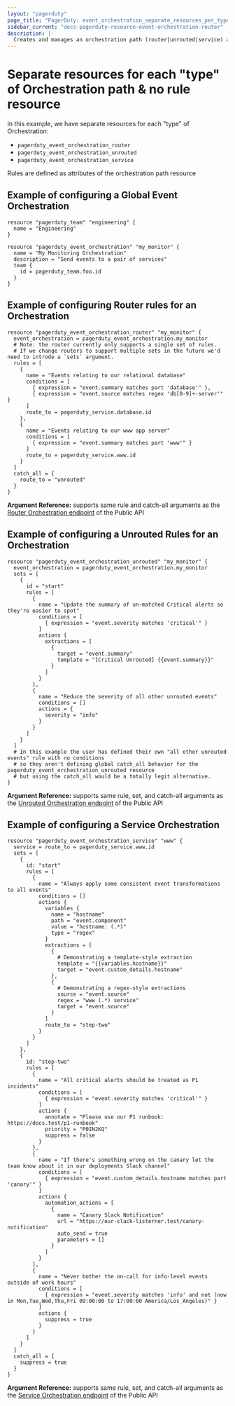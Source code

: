 ```yaml
---
layout: "pagerduty"
page_title: "PagerDuty: event_orchestration_separate_resources_per_type"
sidebar_current: "docs-pagerduty-resource-event-orchestration-router"
description: |-
  Creates and manages an orchestration path (router|unrouted|service) associated with a Global Event Orchestration in PagerDuty.
---
```


# Separate resources for each "type" of Orchestration path & no rule resource

In this example, we have separate resources for each "type" of Orchestration:

* `pagerduty_event_orchestration_router`
* `pagerduty_event_orchestration_unrouted`
* `pagerduty_event_orchestration_service`

Rules are defined as attributes of the orchestration path resource


## Example of configuring a Global Event Orchestration

```hcl
resource "pagerduty_team" "engineering" {
  name = "Engineering"
}

resource "pagerduty_event_orchestration" "my_monitor" {
  name = "My Monitoring Orchestration"
  description = "Send events to a pair of services"
  team {
    id = pagerduty_team.foo.id
  }
}
```

## Example of configuring Router rules for an Orchestration

```hcl
resource "pagerduty_event_orchestration_router" "my_monitor" {
  event_orchestration = pagerduty_event_orchestration.my_monitor
  # Note: the router currently only supports a single set of rules.
  # If we change routers to support multiple sets in the future we'd need to introde a `sets` argument.
  rules = [
    {
      name = "Events relating to our relational database"
      conditions = [
        { expression = "event.summary matches part 'database'" },
        { expression = "event.source matches regex 'db[0-9]+-server'" }
      ]
      route_to = pagerduty_service.database.id
    },
    {
      name = "Events relating to our www app server"
      conditions = [
        { expression = "event.summary matches part 'www'" }
      ]
      route_to = pagerduty_service.www.id
    }
  ]
  catch_all = {
    route_to = "unrouted"
  }
}
```

**Argument Reference:** supports same rule and catch-all arguments as the [Router Orchestration endpoint](https://developer.pagerduty.com/api-reference/b3A6MzU3MDU0Mzk-update-the-router-for-a-global-event-orchestration) of the Public API

## Example of configuring a Unrouted Rules for an Orchestration

```hcl
resource "pagerduty_event_orchestration_unrouted" "my_monitor" {
  event_orchestration = pagerduty_event_orchestration.my_monitor
  sets = [
    {
      id = "start"
      rules = [
        {
          name = "Update the summary of un-matched Critical alerts so they're easier to spot"
          conditions = [
            { expression = "event.severity matches 'critical'" }
          ]
          actions {
            extractions = [
              {
                target = "event.summary"
                template = "[Critical Unrouted] {{event.summary}}"
              }
            ]
          }
        },
        {
          name = "Reduce the severity of all other unrouted events"
          conditions = []
          actions = {
            severity = "info"
          }
        }
      ]
    }
  ]
  # In this example the user has defined their own "all other unrouted events" rule with no conditions
  # so they aren't defining global catch_all behavior for the pagerduty_event_orchestration_unrouted resource
  # but using the catch_all would be a totally legit alternative.
}
```

**Argument Reference:** supports same rule, set, and catch-all arguments as the [Unrouted Orchestration endpoint](https://developer.pagerduty.com/api-reference/b3A6MzU3MDU0NDE-update-the-unrouted-orchestration-for-a-global-event-orchestration) of the Public API

## Example of configuring a Service Orchestration

```hcl
resource "pagerduty_event_orchestration_service" "www" {
  service = route_to = pagerduty_service.www.id
  sets = [
    {
      id: "start"
      rules = [
        {
          name = "Always apply some consistent event transformations to all events"
          conditions = []
          actions {
            variables {
              name = "hostname"
              path = "event.component"
              value = "hostname: (.*)"
              type = "regex"
            }
            extractions = [
              {
                # Demonstrating a template-style extraction
                template = "{{variables.hostname}}"
                target = "event.custom_details.hostname"
              },
              {
                # Demonstrating a regex-style extractions
                source = "event.source"
                regex = "www (.*) service"
                target = "event.source"
              }
            ]
            route_to = "step-two"                 
          }
        }
      ]
    },
    {
      id: "step-two"
      rules = [
        {
          name = "All critical alerts should be treated as P1 incidents"
          conditions = [
            { expression = "event.severity matches 'critical'" }
          ]
          actions {
            annotate = "Please use our P1 runbook: https://docs.test/p1-runbook"
            priority = "P0IN2KQ"
            suppress = false
          }
        },
        {
          name = "If there's something wrong on the canary let the team know about it in our deployments Slack channel"
          conditions = [
            { expression = "event.custom_details.hostname matches part 'canary'" }
          ]
          actions {
            automation_actions = [
              {
                name = "Canary Slack Notification"
                url = "https://our-slack-listerner.test/canary-notification"
                auto_send = true
                parameters = []
              }
            ]
          }
        },
        {
          name = "Never bother the on-call for info-level events outside of work hours"
          conditions = [
            { expression = "event.severity matches 'info' and not (now in Mon,Tue,Wed,Thu,Fri 09:00:00 to 17:00:00 America/Los_Angeles)" }
          ]
          actions {
            suppress = true
          }
        }
      ]
    }
  ]
  catch_all = {
    suppress = true
  }
}
```
**Argument Reference:** supports same rule, set, and catch-all arguments as the [Service Orchestration endpoint](https://developer.pagerduty.com/api-reference/b3A6MzU3MDU0NDM-update-the-service-orchestration-for-a-service) of the Public API